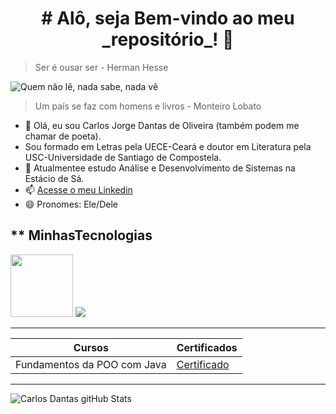 <center><h1># Alô, seja Bem-vindo ao meu _repositório_! 👋</></center>

>Ser é ousar ser - Herman Hesse


![Quem não lê, nada sabe, nada vê](https://3.bp.blogspot.com/_Jx9wELaKm4U/TSWlnVDPCAI/AAAAAAAAAfQ/KCfT3BmSA-0/s1600/livro+m%25C3%25A1gico.jpg)

>Um país se faz com homens e livros - Monteiro Lobato

- 🔭 Olá, eu sou Carlos Jorge Dantas de Oliveira (também podem me chamar de poeta).
- Sou formado em Letras pela UECE-Ceará e doutor em Literatura pela USC-Universidade de Santiago de Compostela.
- 🌱 Atualmentee estudo Análise e Desenvolvimento de Sistemas na Estácio de Sá.
- 📫 [Acesse o meu Linkedin](https://www.linkedin.com/in/carlosdantasoliveira/)
- 😄 Pronomes: Ele/Dele

** MinhasTecnologias
--------
<img src="https://cdn.jsdelivr.net/gh/devicons/devicon@latest/icons/java/java-original.svg" width="100px"/>
<img src="https://assets.dio.me/cCzVi56R-CSyGJr3Q511ZH36e6u0dTdIqPikwJJ-H8k/f:webp/q:80/w:120/L3RyYWNrcy9jOTBlNzk3OS1iODA3LTQ5NDEtODk1YS04ZDg1NTY0YjE0MmUucG5n"/>

--------
|Cursos|Certificados|
|------|------------|
|Fundamentos da POO com Java|[Certificado](https://hermes.dio.me/certificates/B1CDGHAX.pdf)|
---------
![Carlos Dantas gitHub Stats](https://github-readme-stats.vercel.app/api?username=gitpoet&show_icons=true&theme=radical)

